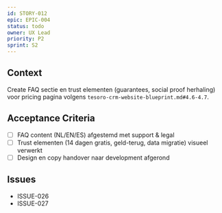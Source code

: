 ```yaml
---
id: STORY-012
epic: EPIC-004
status: todo
owner: UX Lead
priority: P2
sprint: S2
---
```


## Context
Create FAQ sectie en trust elementen (guarantees, social proof herhaling) voor pricing pagina volgens `tesoro-crm-website-blueprint.md#4.6-4.7`.

## Acceptance Criteria
- [ ] FAQ content (NL/EN/ES) afgestemd met support & legal
- [ ] Trust elementen (14 dagen gratis, geld-terug, data migratie) visueel verwerkt
- [ ] Design en copy handover naar development afgerond

## Issues
- ISSUE-026
- ISSUE-027
